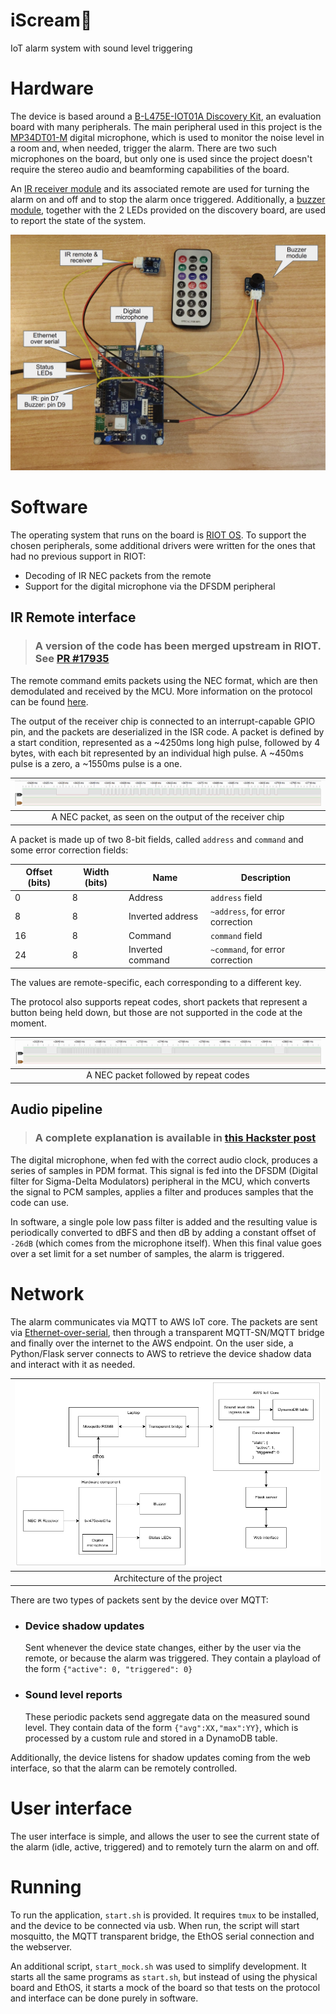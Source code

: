 # iScream🍦

IoT alarm system with sound level triggering

# Hardware

The device is based around a [B-L475E-IOT01A
Discovery Kit](https://www.st.com/en/evaluation-tools/b-l475e-iot01a.html), an evaluation board with many peripherals. The main peripheral used in this project is the [MP34DT01-M](https://www.st.com/en/audio-ics/mp34dt01-m.html) digital microphone, which is used to monitor the noise level in a room and, when needed, trigger the alarm. There are two such microphones on the board, but only one is used since the project doesn't require the stereo audio and beamforming capabilities of the board.

An [IR receiver module](https://www.sunfounder.com/products/infrared-receiver-module) and its associated remote are used for turning the alarm on and off and to stop the alarm once triggered. Additionally, a [buzzer module](https://www.sunfounder.com/products/active-buzzer-module), together with the 2 LEDs provided on the discovery board, are used to report the state of the system.

![Hardware](img/hardware.png)

# Software

The operating system that runs on the board is [RIOT OS](https://www.riot-os.org/). To support the chosen peripherals, some additional drivers were written for the ones that had no previous support in RIOT:

- Decoding of IR NEC packets from the remote
- Support for the digital microphone via the DFSDM peripheral

## IR Remote interface

> ### A version of the code has been merged upstream in RIOT. See [PR #17935](https://github.com/RIOT-OS/RIOT/pull/17935)

The remote command emits packets using the NEC format, which are then demodulated and received by the MCU. More information on the protocol can be found [here](https://techdocs.altium.com/display/FPGA/NEC+Infrared+Transmission+Protocol).

The output of the receiver chip is connected to an interrupt-capable GPIO pin, and the packets are deserialized in the ISR code. A packet is defined by a start condition, represented as a ~4250ms long high pulse, followed by 4 bytes, with each bit represented by an individual high pulse. A ~450ms pulse is a zero, a ~1550ms pulse is a one.

|![NEC packet](img/nec_packet.png)|
|:--:|
|A NEC packet, as seen on the output of the receiver chip|

A packet is made up of two 8-bit fields, called `address` and `command` and some error correction fields:

|Offset (bits)|Width (bits)|Name|Description|
|-|-|-|-|
|0|8|Address|`address` field|
|8|8|Inverted address|`~address`, for error correction|
|16|8|Command|`command` field|
|24|8|Inverted command|`~command`, for error correction|

The values are remote-specific, each corresponding to a different key.

The protocol also supports repeat codes, short packets that represent a button being held down, but those are not supported in the code at the moment.

|![NEC repeat codes](img/nec_repeat.png)|
|:--:|
|A NEC packet followed by repeat codes|

## Audio pipeline

> ### A complete explanation is available in [this Hackster post](https://www.hackster.io/dario_petrillo/using-a-digital-microphone-on-stm32-riot-os-1a3f44)

The digital microphone, when fed with the correct audio clock, produces a series of samples in PDM format. This signal is fed into the DFSDM (Digital filter for Sigma-Delta Modulators) peripheral in the MCU, which converts the signal to PCM samples, applies a filter and produces samples that the code can use.

In software, a single pole low pass filter is added and the resulting value is periodically converted to dBFS and then dB by adding a constant offset of `-26dB` (which comes from the microphone itself). When this final value goes over a set limit for a set number of samples, the alarm is triggered.

# Network

The alarm communicates via MQTT to AWS IoT core. The packets are sent via [Ethernet-over-serial](https://doc.riot-os.org/group__drivers__ethos.html), then through a transparent MQTT-SN/MQTT bridge and finally over the internet to the AWS endpoint. On the user side, a Python/Flask server connects to AWS to retrieve the device shadow data and interact with it as needed.

|![Architecture](img/architecture.png)|
|:--:|
|Architecture of the project|

There are two types of packets sent by the device over MQTT:

- ### Device shadow updates
  Sent whenever the device state changes, either by the user via the remote, or because the alarm was triggered. They contain a playload of the form `{"active": 0, "triggered": 0}`

- ### Sound level reports
  These periodic packets send aggregate data on the measured sound level. They contain data of the form `{"avg":XX,"max":YY}`, which is processed by a custom rule and stored in a DynamoDB table.

Additionally, the device listens for shadow updates coming from the web interface, so that the alarm can be remotely controlled.

# User interface

The user interface is simple, and allows the user to see the current state of the alarm (idle, active, triggered) and to remotely turn the alarm on and off.

# Running

To run the application, `start.sh` is provided. It requires `tmux` to be installed, and the device to be connected via usb. When run, the script will start mosquitto, the MQTT transparent bridge, the EthOS serial connection and the webserver.

An additional script, `start_mock.sh` was used to simplify development. It starts all the same programs as `start.sh`, but instead of using the physical board and EthOS, it starts a mock of the board so that tests on the protocol and interface can be done purely in software.
